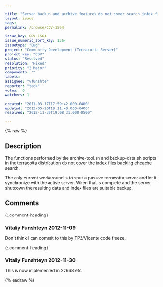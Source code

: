 ```yaml
---

title: "Server backup and archive features do not cover search index files"
layout: issue
tags: 
permalink: /browse/CDV-1564

issue_key: CDV-1564
issue_numeric_sort_key: 1564
issuetype: "Bug"
project: "Community Development (Terracotta Server)"
project_key: "CDV"
status: "Resolved"
resolution: "Fixed"
priority: "2 Major"
components: ""
labels: 
assignee: "vfunshte"
reporter: "teck"
votes:  0
watchers: 1

created: "2011-03-17T17:59:42.000-0400"
updated: "2013-05-20T19:11:48.000-0400"
resolved: "2012-11-30T19:08:31.000-0500"

---
```




{% raw %}



## Description

<div markdown="1" class="description">

The functions performed by the archive-tool.sh and backup-data.sh scripts in the terracotta distribution do not cover the index files backing ehcache search. 

The only current workaround is to start a passive terracotta server and let it synchronize with the active server. When that is complete and the server shutdown the resulting data and index files are suitable backup.


</div>

## Comments


{:.comment-heading}
### **Vitaliy Funshteyn** <span class="date">2012-11-09</span>

<div markdown="1" class="comment">

Don't think I can commit to this by TP2/Vicente code freeze.

</div>


{:.comment-heading}
### **Vitaliy Funshteyn** <span class="date">2012-11-30</span>

<div markdown="1" class="comment">

This is now implemented in 22668 etc.

</div>



{% endraw %}
